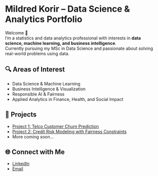 # Mildred Korir – Data Science & Analytics Portfolio

Welcome 👋  
I’m a statistics and data analytics professional with interests in **data science, machine learning, and business intelligence**.  
Currently pursuing my MSc in Data Science and passionate about solving real-world problems using data.  

## 🔍 Areas of Interest
- Data Science & Machine Learning  
- Business Intelligence & Visualization  
- Responsible AI & Fairness  
- Applied Analytics in Finance, Health, and Social Impact  

## 📂 Projects
- [Project 1: Telco Customer Churn Prediction](projects/project1)  
- [Project 2: Credit Risk Modeling with Fairness Constraints](projects/project2)  
- More coming soon...  

## 🌐 Connect with Me
- [LinkedIn](https://www.linkedin.com/in/mildred-korir/)  
- [Email](mailto:mildredk.jebet@gmail.com)  
